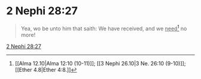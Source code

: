 # 2 Nephi 28:27

> Yea, wo be unto him that saith: We have received, and we <u>need</u>[^a] no more!

[2 Nephi 28:27](https://www.churchofjesuschrist.org/study/scriptures/bofm/2-ne/28?lang=eng&id=p27#p27)


[^a]: [[Alma 12.10|Alma 12:10 (10-11)]]; [[3 Nephi 26.10|3 Ne. 26:10 (9-10)]]; [[Ether 4.8|Ether 4:8.]]
